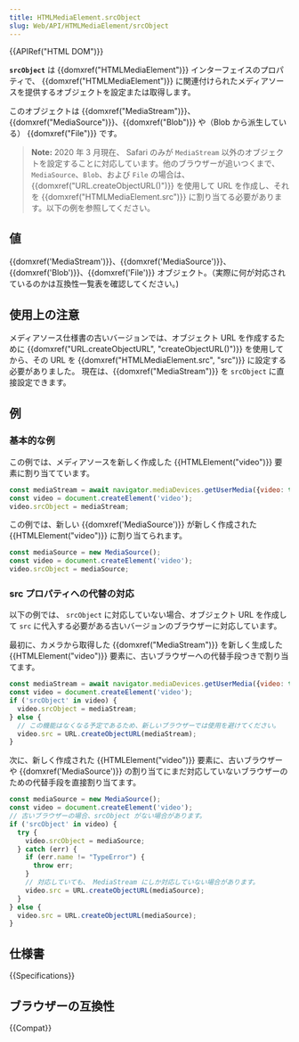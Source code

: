 ```yaml
---
title: HTMLMediaElement.srcObject
slug: Web/API/HTMLMediaElement/srcObject
---
```

{{APIRef("HTML DOM")}}

**`srcObject`** は {{domxref("HTMLMediaElement")}} インターフェイスのプロパティで、 {{domxref("HTMLMediaElement")}} に関連付けられたメディアソースを提供するオブジェクトを設定または取得します。

このオブジェクトは {{domxref("MediaStream")}}、{{domxref("MediaSource")}}、{{domxref("Blob")}} や（Blob から派生している） {{domxref("File")}} です。

> **Note:** 2020 年 3 月現在、 Safari のみが `MediaStream` 以外のオブジェクトを設定することに対応しています。他のブラウザーが追いつくまで、 `MediaSource`、`Blob`、および `File` の場合は、{{domxref("URL.createObjectURL()")}} を使用して URL を作成し、それを {{domxref("HTMLMediaElement.src")}} に割り当てる必要があります。以下の例を参照してください。

## 値

{{domxref('MediaStream')}}、{{domxref('MediaSource')}}、{{domxref('Blob')}}、{{domxref('File')}} オブジェクト。（実際に何が対応されているのかは互換性一覧表を確認してください。)

## 使用上の注意

メディアソース仕様書の古いバージョンでは、オブジェクト URL を作成するために {{domxref("URL.createObjectURL", "createObjectURL()")}} を使用してから、その URL を {{domxref("HTMLMediaElement.src", "src")}} に設定する必要がありました。 現在は、{{domxref("MediaStream")}} を `srcObject` に直接設定できます。

## 例

### 基本的な例

この例では、メディアソースを新しく作成した {{HTMLElement("video")}} 要素に割り当てています。

```js
const mediaStream = await navigator.mediaDevices.getUserMedia({video: true});
const video = document.createElement('video');
video.srcObject = mediaStream;
```

この例では、新しい {{domxref('MediaSource')}} が新しく作成された {{HTMLElement("video")}} に割り当てられます。

```js
const mediaSource = new MediaSource();
const video = document.createElement('video');
video.srcObject = mediaSource;
```

### src プロパティへの代替の対応

以下の例では、 `srcObject` に対応していない場合、オブジェクト URL を作成して `src` に代入する必要がある古いバージョンのブラウザーに対応しています。

最初に、カメラから取得した {{domxref("MediaStream")}} を新しく生成した {{HTMLElement("video")}} 要素に、古いブラウザーへの代替手段つきで割り当てます。

```js
const mediaStream = await navigator.mediaDevices.getUserMedia({video: true});
const video = document.createElement('video');
if ('srcObject' in video) {
  video.srcObject = mediaStream;
} else {
  // この機能はなくなる予定であるため、新しいブラウザーでは使用を避けてください。
  video.src = URL.createObjectURL(mediaStream);
}
```

次に、新しく作成された {{HTMLElement("video")}} 要素に、古いブラウザーや {{domxref('MediaSource')}} の割り当てにまだ対応していないブラウザーのための代替手段を直接割り当てます。

```js
const mediaSource = new MediaSource();
const video = document.createElement('video');
// 古いブラウザーの場合、srcObject がない場合があります。
if ('srcObject' in video) {
  try {
    video.srcObject = mediaSource;
  } catch (err) {
    if (err.name != "TypeError") {
      throw err;
    }
    // 対応していても、 MediaStream にしか対応していない場合があります。
    video.src = URL.createObjectURL(mediaSource);
  }
} else {
  video.src = URL.createObjectURL(mediaSource);
}
```

## 仕様書

{{Specifications}}

## ブラウザーの互換性

{{Compat}}
